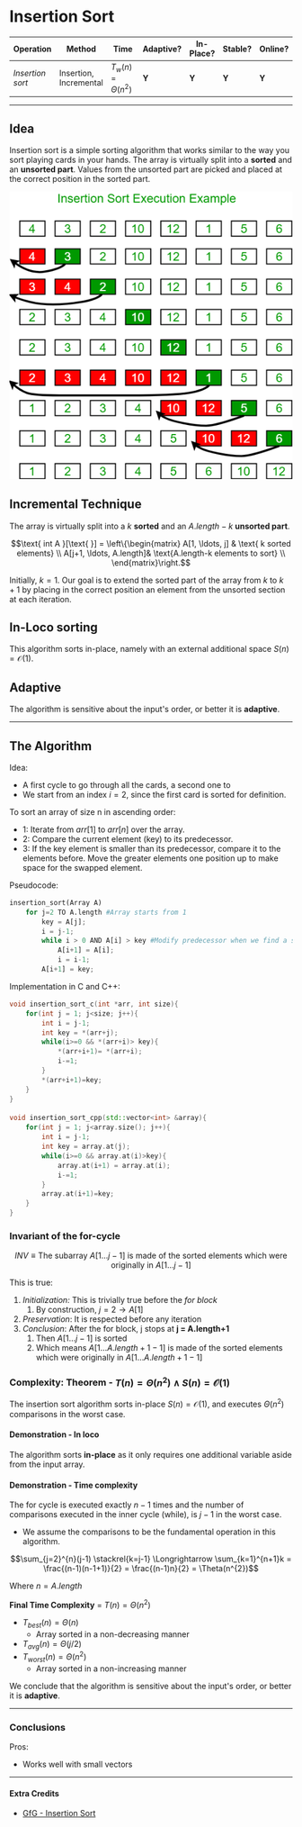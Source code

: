 # Insertion Sort

| **Operation**    	| **Method**             	| **Time**                   	| **Adaptive?** 	| **In-Place?** 	| **Stable?** 	| **Online?** 	|
|------------------	|------------------------	|----------------------------	|---------------	|---------------	|-------------	|-------------	|
| _Insertion sort_ 	| Insertion, Incremental 	| $T_{w}(n) = \Theta(n^{2})$ 	| **Y**         	| **Y**         	| **Y**       	| **Y**       	|

---

## Idea

Insertion sort is a simple sorting algorithm that works similar to the way you sort playing 
cards in your hands. The array is virtually split into a **sorted** and an **unsorted part**. 
Values from the unsorted part are picked and placed at the correct position in the sorted part.

![Insertion Sort](https://github.com/PayThePizzo/DataStrutucures-Algorithms/blob/main/Resources/insertionsort.png?raw=TRUE)


## Incremental Technique 
The array is virtually split into a $k$ **sorted** and an $A.length-k$ **unsorted part**.

```math
\text{ int A }[\text{ }] = \left\{\begin{matrix}
A[1, \ldots, j] & \text{ k sorted elements} \\
A[j+1, \ldots, A.length]& \text{A.length-k elements to sort} \\
\end{matrix}\right.
```

Initially, $k = 1$. Our goal is to extend the sorted part of the array from $k$ to $k+1$
by placing in the correct position an element from the unsorted section at each iteration.


## In-Loco sorting
This algorithm sorts in-place, namely with an external additional space $S(n) = \mathcal{O}(1)$.

## Adaptive
The algorithm is sensitive about the input's order, or better it is **adaptive**.

---

## The Algorithm

Idea: 
* A first cycle to go through all the cards, a second one to 
* We start from an index $i = 2$, since the first card is sorted for definition.

To sort an array of size n in ascending order:
* 1: Iterate from $arr[1]$ to $arr[n]$ over the array.
* 2: Compare the current element (key) to its predecessor.
* 3: If the key element is smaller than its predecessor, compare it to the elements before. 
Move the greater elements one position up to make space for the swapped element.

Pseudocode:
```python
insertion_sort(Array A)
    for j=2 TO A.length #Array starts from 1
        key = A[j]; 
        i = j-1; 
        while i > 0 AND A[i] > key #Modify predecessor when we find a smaller element
            A[i+1] = A[i];
            i = i-1;
        A[i+1] = key;
```

Implementation in C and C++:
```c++
void insertion_sort_c(int *arr, int size){
    for(int j = 1; j<size; j++){
        int i = j-1;
        int key = *(arr+j);
        while(i>=0 && *(arr+i)> key){
            *(arr+i+1)= *(arr+i);
            i-=1;
        }
        *(arr+i+1)=key;
    }
}

void insertion_sort_cpp(std::vector<int> &array){
    for(int j = 1; j<array.size(); j++){
        int i = j-1;
        int key = array.at(j);
        while(i>=0 && array.at(i)>key){
            array.at(i+1) = array.at(i);
            i-=1;
        }
        array.at(i+1)=key;
    }
}
```

### Invariant of the for-cycle

$$INV \equiv \text{The subarray } A[1 \ldots j-1] \text{ is made of the sorted elements which were originally in } A[1 \ldots j-1]$$

This is true:
1) _Initialization:_ This is trivially true before the *for block*
   1) By construction, $j=2 \rightarrow A[1]$
2) _Preservation_: It is respected before any iteration
3) _Conclusion_: After the for block, j stops at **j = A.length+1**
   1) Then $A[1 \ldots j-1]$ is sorted
   2) Which means $A[1 \ldots A.length + 1-1]$ is made of the sorted elements which were originally in $A[1 \ldots A.length+1-1]$

### Complexity: Theorem - $T(n) = \Theta(n^{2}) \wedge S(n) = \mathcal{O}(1)$
The insertion sort algorithm sorts in-place $S(n) = \mathcal{O}(1)$, and executes $\Theta(n^{2})$ comparisons in 
the worst case. 

#### Demonstration - In loco
The algorithm sorts **in-place** as it only requires one additional variable aside from the input array.

#### Demonstration - Time complexity
The for cycle is executed exactly $n-1$ times and the number of comparisons executed in the inner cycle (while),
is $j-1$ in the worst case.
* We assume the comparisons to be the fundamental operation in this algorithm.

$$\sum_{j=2}^{n}(j-1) \stackrel{k=j-1} \Longrightarrow \sum_{k=1}^{n+1}k = \frac{(n-1)(n-1+1)}{2} = \frac{(n-1)n}{2} = \Theta(n^{2})$$

Where $n = A.length$

**Final Time Complexity** = $T(n) = \Theta(n^{2})$
* $T_{best}(n) =  \Theta(n)$
  * Array sorted in a non-decreasing manner 
* $T_{avg}(n) = \Theta(j/2)$
* $T_{worst}(n) =  \Theta(n^{2})$
  * Array sorted in a non-increasing manner

We conclude that the algorithm is sensitive about the input's order, or better it is **adaptive**.

---

### Conclusions
Pros: 
* Works well with small vectors

--- 

#### Extra Credits

* [GfG - Insertion Sort](https://www.geeksforgeeks.org/insertion-sort/)